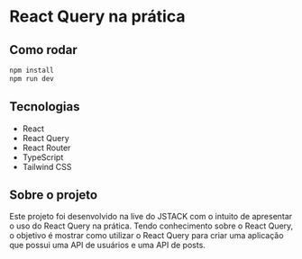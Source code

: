 # React Query na prática

## Como rodar

```bash
npm install
npm run dev
```



## Tecnologias

- React
- React Query
- React Router
- TypeScript
- Tailwind CSS

## Sobre o projeto

Este projeto foi desenvolvido na live do JSTACK com o intuito de apresentar o uso do React Query na prática. Tendo conhecimento sobre o React Query, o objetivo é mostrar como utilizar o React Query para criar uma aplicação que possui uma API de usuários e uma API de posts.


